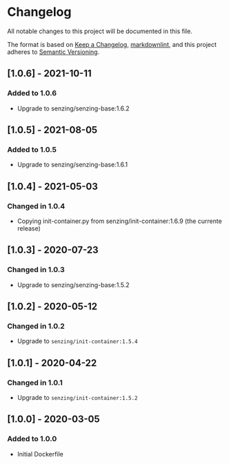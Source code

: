 # Changelog

All notable changes to this project will be documented in this file.

The format is based on [Keep a Changelog](https://keepachangelog.com/en/1.0.0/),
[markdownlint](https://dlaa.me/markdownlint/),
and this project adheres to [Semantic Versioning](https://semver.org/spec/v2.0.0.html).

## [1.0.6] - 2021-10-11

### Added to 1.0.6

- Upgrade to senzing/senzing-base:1.6.2

## [1.0.5] - 2021-08-05

### Added to 1.0.5

- Upgrade to senzing/senzing-base:1.6.1

## [1.0.4] - 2021-05-03

### Changed in 1.0.4

- Copying init-container.py from senzing/init-container:1.6.9 (the currente release)

## [1.0.3] - 2020-07-23

### Changed in 1.0.3

- Upgrade to senzing/senzing-base:1.5.2

## [1.0.2] - 2020-05-12

### Changed in 1.0.2

- Upgrade to `senzing/init-container:1.5.4`

## [1.0.1] - 2020-04-22

### Changed in 1.0.1

- Upgrade to `senzing/init-container:1.5.2`

## [1.0.0] - 2020-03-05

### Added to 1.0.0

- Initial Dockerfile
